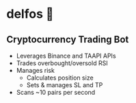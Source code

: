 # delfos 🔮

## Cryptocurrency Trading Bot

- Leverages Binance and TAAPI APIs
- Trades overbought/oversold RSI
- Manages risk
    - Calculates position size
    - Sets & manages SL and TP
- Scans ~10 pairs per second
